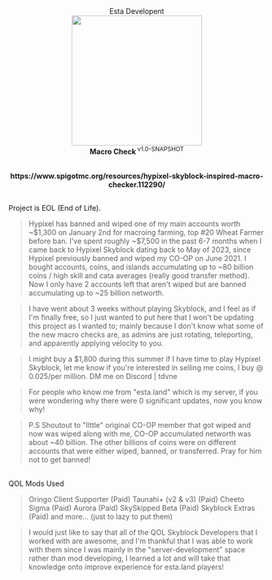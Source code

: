 ##
<p align="center">Esta Developent<br><img width="256px" height="256px" src="https://cdn.discordapp.com/attachments/920883473156288533/942490653198286888/circle_esta_pfp_thing.png"><br><b>Macro Check </b><sup>v1.0-SNAPSHOT</sup></p>
<p align="center"><br><b>https://www.spigotmc.org/resources/hypixel-skyblock-inspired-macro-checker.112290/</b></p>

##

Project is EOL (End of Life).

> Hypixel has banned and wiped one of my main accounts worth ~$1,300 on January 2nd for macroing farming, top #20 Wheat Farmer before ban. I've spent roughly ~$7,500 in the past 6-7 months when I came back to Hypixel Skyblock dating back to May of 2023, since Hypixel previously banned and wiped my CO-OP on June 2021. I bought accounts, coins, and islands accumulating up to ~80 billion coins / high skill and cata averages (really good transfer method). Now I only have 2 accounts left that aren't wiped but are banned accumulating up to ~25 billion networth. 

> I have went about 3 weeks without playing Skyblock, and I feel as if I'm finally free, so I just wanted to put here that I won't be updating this project as I wanted to; mainly because I don't know what some of the new macro checks are, as admins are just rotating, teleporting, and apparently applying velocity to you. 

> I might buy a $1,800 during this summer if I have time to play Hypixel Skyblock, let me know if you're interested in selling me coins, I buy @ 0.025/per million. DM me on Discord | tdvne

> For people who know me from "esta.land" which is my server, if you were wondering why there were 0 significant updates, now you know why!

> P.S Shoutout to "llttle" original CO-OP member that got wiped and now was wiped along with me, CO-OP accumulated networth was about ~40 billion. The other billions of coins were on different accounts that were either wiped, banned, or transferred. Pray for him not to get banned!

##

QOL Mods Used

> Oringo Client Supporter (Paid)
> Taunahi+ (v2 & v3) (Paid)
> Cheeto Sigma (Paid)
> Aurora (Paid)
> SkySkipped Beta (Paid)
> Skyblock Extras (Paid)
> and more... (just to lazy to put them)

> I would just like to say that all of the QOL Skyblock Developers that I worked with are awesome, and I'm thankful that I was able to work with them since I was mainly in the "server-development" space rather than mod developing, I learned a lot and will take that knowledge onto improve experience for esta.land players!
